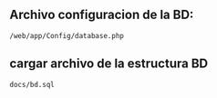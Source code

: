 Archivo configuracion de la BD:
-----------------------------------

	/web/app/Config/database.php

cargar archivo de la estructura BD
-----------------------
	docs/bd.sql
